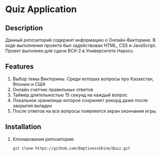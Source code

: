 # Quiz Application

## Description
Данный репозиторий содержит информацию о Онлайн-Викторине. В ходе выполнения проекта был задействован HTML, CSS и JavaScript. Проект выполнен для сдачи ВСК-2 в Университете Нархоз.

## Features
1. Выбор темы Викторины. Среди которых вопросы про Казахстан, Японию и США
2. Онлайн счетчик правильных ответов
3. Таймер длительностью 15 секунд на каждый вопрос
4. Локальное хранилище которое сохраняет рекорд даже после закрытия вкладки
5. После ответов на все вопросы появляется экран окончания игры. 

## Installation
1. Клонирования репозитория:
   ```sh
   git clone https://github.com/EmptinessShine/Quiz.git
   ```
